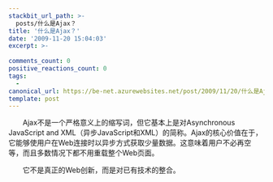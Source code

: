 ```yaml
---
stackbit_url_path: >-
  posts/什么是Ajax？
title: '什么是Ajax？'
date: '2009-11-20 15:04:03'
excerpt: >-
  
comments_count: 0
positive_reactions_count: 0
tags: 
  - 
canonical_url: https://be-net.azurewebsites.net/post/2009/11/20/什么是Ajax？
template: post
---
```

<div style="text-indent: 2em;"><p>Ajax不是一个严格意义上的缩写词，但它基本上是对Asynchronous JavaScript and XML（异步JavaScript和XML）的简称。Ajax的核心价值在于，它能够使用户在Web连接时以异步方式获取少量数据。这意味着用户不必再空等，而且多数情况下都不用重载整个Web页面。</p><p>它不是真正的Web创新，而是对已有技术的整合。</p></div>
